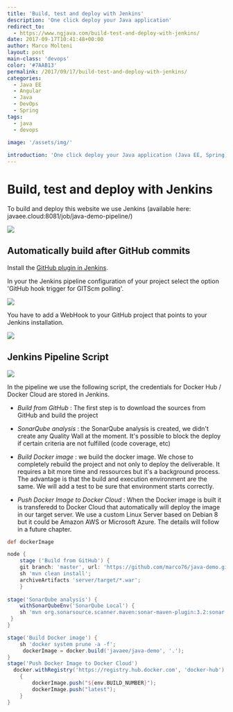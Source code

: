 ```yaml
---
title: 'Build, test and deploy with Jenkins'
description: 'One click deploy your Java application'
redirect_to:
  - https://www.ngjava.com/build-test-and-deploy-with-jenkins/
date: 2017-09-17T10:41:48+00:00
author: Marco Molteni
layout: post
main-class: 'devops'
color: '#7AAB13'
permalink: /2017/09/17/build-test-and-deploy-with-jenkins/
categories:
  - Java EE
  - Angular
  - Java
  - DevOps
  - Spring
tags:
  - java
  - devops
 
image: '/assets/img/'

introduction: 'One click deploy your Java application (Java EE, Spring)'
---
```

# Build, test and deploy with Jenkins

To build and deploy this website we use Jenkins (available here: javaee.cloud:8081/job/java-demo-pipeline/)

<img src="{{site.baseurl}}/assets/img/uploads/2017/09/jenkins/jenkins-pipeline.png" />

## Automatically build after GitHub commits

Install the [GitHub plugin in Jenkins](https://wiki.jenkins.io/display/JENKINS/Github+Plugin).

In your the Jenkins pipeline configuration of your project select the option 'GitHub hook trigger for GITScm polling'.
 
<img src="{{site.baseurl}}/assets/img/uploads/2017/09/jenkins/jenkins-githook.png" />

You have to add a WebHook to your GitHub project that points to your Jenkins installation.

<img src="{{site.baseurl}}/assets/img/uploads/2017/09/jenkins/github-hook.png" />

## Jenkins Pipeline Script

<img src="{{site.baseurl}}/assets/img/uploads/2017/09/jenkins/jenkins-build.png" />

In the pipeline we use the following script, the credentials for Docker Hub / Docker Cloud are stored in Jenkins.

- *Build from GitHub* : The first step is to download the sources from GitHub and build the project

- *SonarQube analysis* : the SonarQube analysis is created, we didn't create any Quality Wall at the moment. It's possible to block the deploy if certain criteria are not fulfilled (code coverage, etc)

- *Build Docker image* : we build the docker image. We chose to completely rebuild the project and not only to deploy the deliverable. It requires a bit more time and ressources but it's a background process. The advantage is that the build and execution environment are the same. We will add a test to be sure that environment starts correctly.

- *Push Docker Image to Docker Cloud* : When the Docker image is built it is transferedd to Docker Cloud that automatically will deploy the image in our target server. We use a custom Linux Server based on Debian 8 but it could be Amazon AWS or Microsoft Azure. The details will follow in a future chapter.

```groovy
def dockerImage

node {
    stage ('Build from GitHub') {
    git branch: 'master', url: 'https://github.com/marco76/java-demo.git';
    sh 'mvn clean install';
    archiveArtifacts 'server/target/*.war';      
    }
     
stage('SonarQube analysis') {
    withSonarQubeEnv('SonarQube Local') {
    sh 'mvn org.sonarsource.scanner.maven:sonar-maven-plugin:3.2:sonar'
 }
}

stage('Build Docker image') {
    sh 'docker system prune -a -f';
     dockerImage = docker.build('javaee/java-demo', '.');
}
stage('Push Docker Image to Docker Cloud')
  docker.withRegistry('https://registry.hub.docker.com', 'docker-hub')
    {
        dockerImage.push("${env.BUILD_NUMBER}");
        dockerImage.push("latest");
    } 
}
```